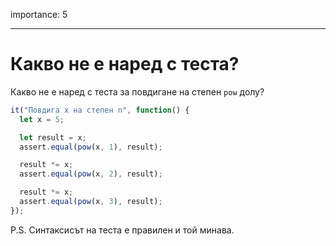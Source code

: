 importance: 5

---

# Какво не е наред с теста?

Какво не е наред с теста за повдигане на степен `pow` долу?

```js
it("Повдига x на степен n", function() {
  let x = 5;

  let result = x;
  assert.equal(pow(x, 1), result);

  result *= x;
  assert.equal(pow(x, 2), result);

  result *= x;
  assert.equal(pow(x, 3), result);
});
```

P.S. Синтаксисът на теста е правилен и той минава.
